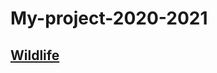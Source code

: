 # My-project-2020-2021
## <span style="text-align:center">[Wildlife](https://rolling-scopes-school.github.io/ckachok-JSFE2021Q1/wildlife/)</span>